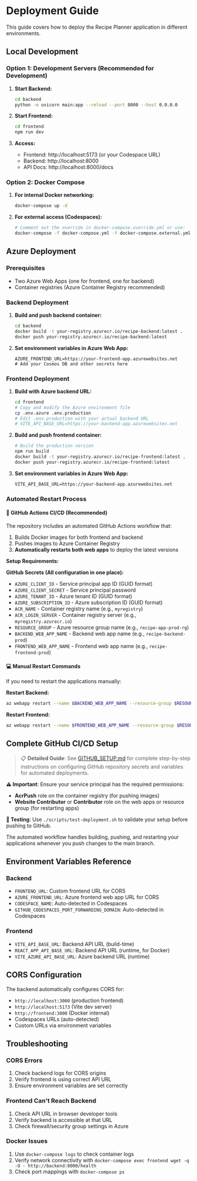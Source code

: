 # Deployment Guide

This guide covers how to deploy the Recipe Planner application in different environments.

## Local Development

### Option 1: Development Servers (Recommended for Development)

1. **Start Backend:**
   ```bash
   cd backend
   python -m uvicorn main:app --reload --port 8000 --host 0.0.0.0
   ```

2. **Start Frontend:**
   ```bash
   cd frontend
   npm run dev
   ```

3. **Access:**
   - Frontend: http://localhost:5173 (or your Codespace URL)
   - Backend: http://localhost:8000
   - API Docs: http://localhost:8000/docs

### Option 2: Docker Compose

1. **For internal Docker networking:**
   ```bash
   docker-compose up -d
   ```

2. **For external access (Codespaces):**
   ```bash
   # Comment out the override in docker-compose.override.yml or use:
   docker-compose -f docker-compose.yml -f docker-compose.external.yml up -d
   ```

## Azure Deployment

### Prerequisites
- Two Azure Web Apps (one for frontend, one for backend)
- Container registries (Azure Container Registry recommended)

### Backend Deployment

1. **Build and push backend container:**
   ```bash
   cd backend
   docker build -t your-registry.azurecr.io/recipe-backend:latest .
   docker push your-registry.azurecr.io/recipe-backend:latest
   ```

2. **Set environment variables in Azure Web App:**
   ```
   AZURE_FRONTEND_URL=https://your-frontend-app.azurewebsites.net
   # Add your Cosmos DB and other secrets here
   ```

### Frontend Deployment

1. **Build with Azure backend URL:**
   ```bash
   cd frontend
   # Copy and modify the Azure environment file
   cp .env.azure .env.production
   # Edit .env.production with your actual backend URL
   # VITE_API_BASE_URL=https://your-backend-app.azurewebsites.net
   ```

2. **Build and push frontend container:**
   ```bash
   # Build the production version
   npm run build
   docker build -t your-registry.azurecr.io/recipe-frontend:latest .
   docker push your-registry.azurecr.io/recipe-frontend:latest
   ```

3. **Set environment variables in Azure Web App:**
   ```
   VITE_API_BASE_URL=https://your-backend-app.azurewebsites.net
   ```

### Automated Restart Process

#### 🤖 GitHub Actions CI/CD (Recommended)

The repository includes an automated GitHub Actions workflow that:
1. Builds Docker images for both frontend and backend
2. Pushes images to Azure Container Registry  
3. **Automatically restarts both web apps** to deploy the latest versions

**Setup Requirements:**

**GitHub Secrets (All configuration in one place):**
- `AZURE_CLIENT_ID` - Service principal app ID (GUID format)
- `AZURE_CLIENT_SECRET` - Service principal password  
- `AZURE_TENANT_ID` - Azure tenant ID (GUID format)
- `AZURE_SUBSCRIPTION_ID` - Azure subscription ID (GUID format)
- `ACR_NAME` - Container registry name (e.g., `myregistry`)
- `ACR_LOGIN_SERVER` - Container registry server (e.g., `myregistry.azurecr.io`)
- `RESOURCE_GROUP` - Azure resource group name (e.g., `recipe-app-prod-rg`)
- `BACKEND_WEB_APP_NAME` - Backend web app name (e.g., `recipe-backend-prod`)
- `FRONTEND_WEB_APP_NAME` - Frontend web app name (e.g., `recipe-frontend-prod`)

#### 💻 Manual Restart Commands

If you need to restart the applications manually:

**Restart Backend:**
```bash
az webapp restart --name $BACKEND_WEB_APP_NAME --resource-group $RESOURCE_GROUP
```

**Restart Frontend:**
```bash
az webapp restart --name $FRONTEND_WEB_APP_NAME --resource-group $RESOURCE_GROUP
```

## Complete GitHub CI/CD Setup

> 📋 **Detailed Guide**: See [GITHUB_SETUP.md](./GITHUB_SETUP.md) for complete step-by-step instructions on configuring GitHub repository secrets and variables for automated deployments.

**⚠️ Important**: Ensure your service principal has the required permissions:
- **AcrPush** role on the container registry (for pushing images)
- **Website Contributor** or **Contributor** role on the web apps or resource group (for restarting apps)

**🧪 Testing**: Use `./scripts/test-deployment.sh` to validate your setup before pushing to GitHub.

The automated workflow handles building, pushing, and restarting your applications whenever you push changes to the main branch.

## Environment Variables Reference

### Backend
- `FRONTEND_URL`: Custom frontend URL for CORS
- `AZURE_FRONTEND_URL`: Azure frontend web app URL for CORS
- `CODESPACE_NAME`: Auto-detected in Codespaces
- `GITHUB_CODESPACES_PORT_FORWARDING_DOMAIN`: Auto-detected in Codespaces

### Frontend
- `VITE_API_BASE_URL`: Backend API URL (build-time)
- `REACT_APP_API_BASE_URL`: Backend API URL (runtime, for Docker)
- `VITE_AZURE_API_BASE_URL`: Azure backend URL (runtime)

## CORS Configuration

The backend automatically configures CORS for:
- `http://localhost:3000` (production frontend)
- `http://localhost:5173` (Vite dev server)
- `http://frontend:3000` (Docker internal)
- Codespaces URLs (auto-detected)
- Custom URLs via environment variables

## Troubleshooting

### CORS Errors
1. Check backend logs for CORS origins
2. Verify frontend is using correct API URL
3. Ensure environment variables are set correctly

### Frontend Can't Reach Backend
1. Check API URL in browser developer tools
2. Verify backend is accessible at that URL
3. Check firewall/security group settings in Azure

### Docker Issues
1. Use `docker-compose logs` to check container logs
2. Verify network connectivity with `docker-compose exec frontend wget -q -O - http://backend:8000/health`
3. Check port mappings with `docker-compose ps`
